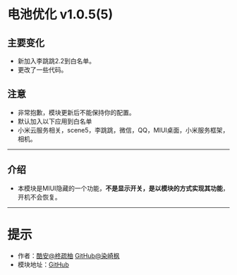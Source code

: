 # 电池优化 v1.0.5(5)

## 主要变化

- 新加入李跳跳2.2到白名单。
- 更改了一些代码。

## 注意

- 非常抱歉，模块更新后不能保持你的配置。
- 默认加入以下应用到白名单
- 小米云服务相关，scene5，李跳跳，微信，QQ，MIUI桌面，小米服务框架，相机。

---

## 介绍

- 本模块是MIUI隐藏的一个功能，**不是显示开关，是以模块的方式实现其功能**，开机不会恢复。

---

# 提示

- 作者：[酷安@柊疏柚](http://www.coolapk.com/u/876977) [GitHub@染崎枫](https://github.com/SomesakiKaede)
- 模块地址：[GitHub](https://github.com/SomesakiKaede/BATTERYOPT)
